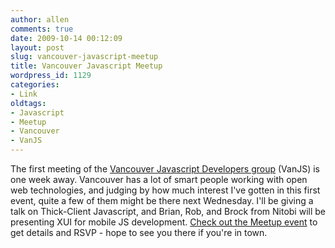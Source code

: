 ```yaml
---
author: allen
comments: true
date: 2009-10-14 00:12:09
layout: post
slug: vancouver-javascript-meetup
title: Vancouver Javascript Meetup
wordpress_id: 1129
categories:
- Link
oldtags:
- Javascript
- Meetup
- Vancouver
- VanJS
---
```


The first meeting of the [Vancouver Javascript Developers group](http://www.meetup.com/vancouver-javascript-developers/) (VanJS) is one week away. Vancouver has a lot of smart people working with open web technologies, and judging by how much interest I've gotten in this first event, quite a few of them might be there next Wednesday. I'll be giving a talk on Thick-Client Javascript, and Brian, Rob, and Brock from Nitobi will be presenting XUI for mobile JS development. [Check out the Meetup event](http://www.meetup.com/vancouver-javascript-developers/calendar/11420480/) to get details and RSVP - hope to see you there if you're in town.
